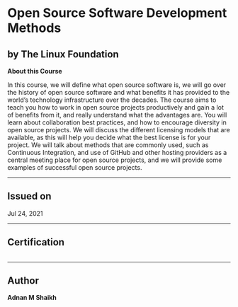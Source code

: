 # Open Source Software Development Methods
## by The Linux Foundation

**About this Course**

In this course, we will define what open source software is, we will go over the history of open source software and what benefits it has provided to the world’s technology infrastructure over the decades. 
The course aims to teach you how to work in open source projects productively and gain a lot of benefits from it, and really understand what the advantages are. 
You will learn about collaboration best practices, and how to encourage diversity in open source projects. 
We will discuss the different licensing models that are available, as this will help you decide what the best license is for your project. 
We will talk about methods that are commonly used, such as Continuous Integration, and use of GitHub and other hosting providers as a central meeting place for open source projects, and we will provide some examples of successful open source projects.

---

## Issued on

Jul 24, 2021

---

## Certification

![]()

---

## Author

**Adnan M Shaikh** 
